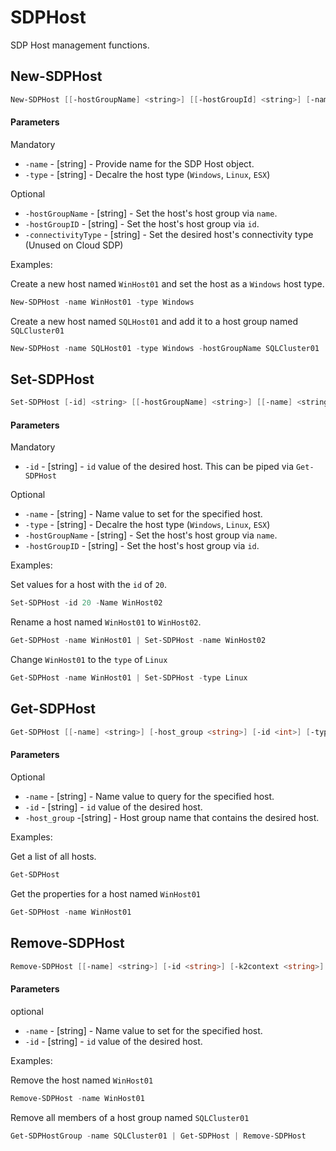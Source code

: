 # SDPHost

SDP Host management functions. 

## New-SDPHost

```PowerShell
New-SDPHost [[-hostGroupName] <string>] [[-hostGroupId] <string>] [-name] <string> [-type] {Linux | Windows | ESX} [[-connectivityType] {FC | NVME | iSCSI}] [[-k2context] <string>] [<CommonParameters>]
```

#### Parameters

Mandatory
* `-name` - [string] - Provide name for the SDP Host object. 
* `-type` - [string] - Decalre the host type (`Windows`, `Linux`, `ESX`)

Optional
* `-hostGroupName` - [string] - Set the host's host group via `name`. 
* `-hostGroupID` - [string] - Set the host's host group via `id`.
* `-connectivityType` - [string] - Set the desired host's connectivity type (Unused on Cloud SDP)

Examples:

Create a new host named `WinHost01` and set the host as a `Windows` host type. 
```PowerShell
New-SDPHost -name WinHost01 -type Windows
```
Create a new host named `SQLHost01` and add it to a host group named `SQLCluster01`
```PowerShell
New-SDPHost -name SQLHost01 -type Windows -hostGroupName SQLCluster01
```

## Set-SDPHost
```PowerShell
Set-SDPHost [-id] <string> [[-hostGroupName] <string>] [[-name] <string>] [[-type] {Linux | Windows | ESX}] [[-k2context] <string>] [<CommonParameters>]
```

#### Parameters

Mandatory
* `-id` - [string] - `id` value of the desired host. This can be piped via `Get-SDPHost`

Optional
* `-name` - [string] - Name value to set for the specified host. 
* `-type` - [string] - Decalre the host type (`Windows`, `Linux`, `ESX`)
* `-hostGroupName` - [string] - Set the host's host group via `name`. 
* `-hostGroupID` - [string] - Set the host's host group via `id`.

Examples:

Set values for a host with the `id` of `20`.
```PowerShell 
Set-SDPHost -id 20 -Name WinHost02
```
Rename a host named `WinHost01` to `WinHost02`. 
```PowerShell
Get-SDPHost -name WinHost01 | Set-SDPHost -name WinHost02
```
Change `WinHost01` to the `type` of `Linux`
```PowerShell
Get-SDPHost -name WinHost01 | Set-SDPHost -type Linux
```


## Get-SDPHost
```PowerShell
Get-SDPHost [[-name] <string>] [-host_group <string>] [-id <int>] [-type <string>] [-k2context <string>] [<CommonParameters>]
```

#### Parameters

Optional
* `-name` - [string] - Name value to query for the specified host.
* `-id` - [string] - `id` value of the desired host.  
* `-host_group` -[string] - Host group name that contains the desired host. 


Examples:

Get a list of all hosts.
```PowerShell
Get-SDPHost
```

Get the properties for a host named `WinHost01`
```PowerShell
Get-SDPHost -name WinHost01
```

## Remove-SDPHost
```PowerShell
Remove-SDPHost [[-name] <string>] [-id <string>] [-k2context <string>] [<CommonParameters>]
```

#### Parameters

optional
* `-name` - [string] - Name value to set for the specified host.
* `-id` - [string] - `id` value of the desired host.  

Examples:

Remove the host named `WinHost01`
```PowerShell
Remove-SDPHost -name WinHost01
```
Remove all members of a host group named `SQLCluster01`
```PowerShell
Get-SDPHostGroup -name SQLCluster01 | Get-SDPHost | Remove-SDPHost
```
